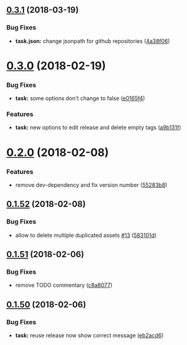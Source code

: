<a name="0.3.1"></a>
## [0.3.1](https://github.com/marceloavf/github-tools-vsts/compare/v0.3.0...v0.3.1) (2018-03-19)


### Bug Fixes

* **task.json:** change jsonpath for github repositories ([4a38f06](https://github.com/marceloavf/github-tools-vsts/commit/4a38f06))

<a name="0.3.0"></a>
# [0.3.0](https://github.com/marceloavf/github-tools-vsts/compare/v0.2.0...v0.3.0) (2018-02-19)


### Bug Fixes

* **task:** some options don't change to false ([e0165f4](https://github.com/marceloavf/github-tools-vsts/commit/e0165f4))


### Features

* **task:** new options to edit release and delete empty tags ([a9b131f](https://github.com/marceloavf/github-tools-vsts/commit/a9b131f))

<a name="0.2.0"></a>
# [0.2.0](https://github.com/marceloavf/github-tools-vsts/compare/v0.1.52...v0.2.0) (2018-02-08)


### Features

* remove dev-dependency and fix version number ([55283b8](https://github.com/marceloavf/github-tools-vsts/commit/55283b8))

<a name="0.1.52"></a>
## [0.1.52](https://github.com/marceloavf/github-tools-vsts/compare/v0.1.51...v0.1.52) (2018-02-08)


### Bug Fixes

* allow to delete multiple duplicated assets [#13](https://github.com/marceloavf/github-tools-vsts/issues/13) ([583101d](https://github.com/marceloavf/github-tools-vsts/commit/583101d))

<a name="0.1.51"></a>
## [0.1.51](https://github.com/marceloavf/github-tools-vsts/compare/v0.1.50...v0.1.51) (2018-02-06)


### Bug Fixes

* remove TODO commentary ([c8a8077](https://github.com/marceloavf/github-tools-vsts/commit/c8a8077))

<a name="0.1.50"></a>
## [0.1.50](https://github.com/marceloavf/github-tools-vsts/compare/v0.1.49...v0.1.50) (2018-02-06)


### Bug Fixes

* **task:** reuse release now show correct message ([eb2acd6](https://github.com/marceloavf/github-tools-vsts/commit/eb2acd6))

